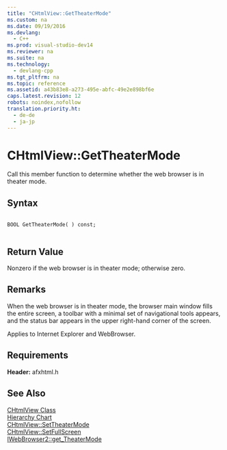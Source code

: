 ```yaml
---
title: "CHtmlView::GetTheaterMode"
ms.custom: na
ms.date: 09/19/2016
ms.devlang: 
  - C++
ms.prod: visual-studio-dev14
ms.reviewer: na
ms.suite: na
ms.technology: 
  - devlang-cpp
ms.tgt_pltfrm: na
ms.topic: reference
ms.assetid: a43b83e8-a273-495e-abfc-49e2e898bf6e
caps.latest.revision: 12
robots: noindex,nofollow
translation.priority.ht: 
  - de-de
  - ja-jp
---
```

# CHtmlView::GetTheaterMode
Call this member function to determine whether the web browser is in theater mode.  
  
## Syntax  
  
```  
  
BOOL GetTheaterMode( ) const;  
  
```  
  
## Return Value  
 Nonzero if the web browser is in theater mode; otherwise zero.  
  
## Remarks  
 When the web browser is in theater mode, the browser main window fills the entire screen, a toolbar with a minimal set of navigational tools appears, and the status bar appears in the upper right-hand corner of the screen.  
  
 Applies to Internet Explorer and WebBrowser.  
  
## Requirements  
 **Header:** afxhtml.h  
  
## See Also  
 [CHtmlView Class](../vs140/CHtmlView-Class.md)   
 [Hierarchy Chart](../vs140/Hierarchy-Chart.md)   
 [CHtmlView::SetTheaterMode](../vs140/CHtmlView--SetTheaterMode.md)   
 [CHtmlView::SetFullScreen](../vs140/CHtmlView--SetFullScreen.md)   
 [IWebBrowser2::get_TheaterMode](https://msdn.microsoft.com/en-us/library/aa768273.aspx)